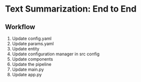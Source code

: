 # Text Summarization: End to End

## Workflow

1. Update config.yaml
2. Update params.yaml
3. Update entity
4. Update configuration manager in src config
5. Update components
6. Update the pipeline
7. Update main.py
8. Update app.py